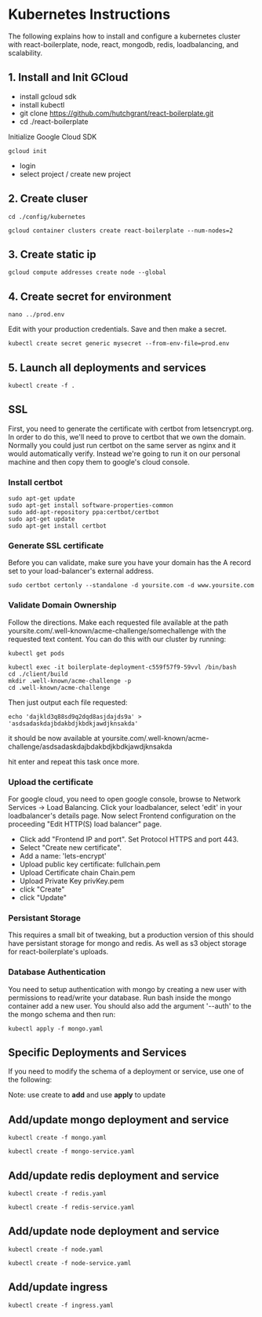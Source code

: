 # Kubernetes Instructions

The following explains how to install and configure a kubernetes cluster with react-boilerplate, node, react, mongodb, redis, loadbalancing, and scalability.

## 1. Install and Init GCloud

* install gcloud sdk
* install kubectl
* git clone https://github.com/hutchgrant/react-boilerplate.git
* cd ./react-boilerplate

Initialize Google Cloud SDK

```
gcloud init
```

* login
* select project / create new project

## 2. Create cluser

```
cd ./config/kubernetes

gcloud container clusters create react-boilerplate --num-nodes=2
```

## 3. Create static ip

```
gcloud compute addresses create node --global
```

## 4. Create secret for environment

```
nano ../prod.env
```

Edit with your production credentials. Save and then make a secret.

```
kubectl create secret generic mysecret --from-env-file=prod.env
```

## 5. Launch all deployments and services

```
kubectl create -f .
```

## SSL

First, you need to generate the certificate with certbot from letsencrypt.org. In order to do this, we'll need to prove to certbot that we own the domain. Normally you could just run certbot on the same server as nginx and it would automatically verify. Instead we're going to run it on our personal machine and then copy them to google's cloud console.

### Install certbot

```
sudo apt-get update
sudo apt-get install software-properties-common
sudo add-apt-repository ppa:certbot/certbot
sudo apt-get update
sudo apt-get install certbot
```

### Generate SSL certificate

Before you can validate, make sure you have your domain has the A record set to your load-balancer's external address.

```
sudo certbot certonly --standalone -d yoursite.com -d www.yoursite.com
```

### Validate Domain Ownership

Follow the directions. Make each requested file available at the path yoursite.com/.well-known/acme-challenge/somechallenge with the requested text content.
You can do this with our cluster by running:

```
kubectl get pods
```

```
kubectl exec -it boilerplate-deployment-c559f57f9-59vvl /bin/bash
cd ./client/build
mkdir .well-known/acme-challenge -p
cd .well-known/acme-challenge
```

Then just output each file requested:

```
echo 'dajkld3q88sd9q2dqd8asjdajds9a' > 'asdsadaskdajbdakbdjkbdkjawdjknsakda'
```

it should be now available at yoursite.com/.well-known/acme-challenge/asdsadaskdajbdakbdjkbdkjawdjknsakda

hit enter and repeat this task once more.

### Upload the certificate

For google cloud, you need to open google console, browse to Network Services -> Load Balancing. Click your loadbalancer, select 'edit' in your loadbalancer's details page. Now select Frontend configuration on the proceeding "Edit HTTP(S) load balancer" page.

* Click add "Frontend IP and port". Set Protocol HTTPS and port 443.
* Select "Create new certificate".
* Add a name: 'lets-encrypt'
* Upload public key certificate: fullchain.pem
* Upload Certificate chain Chain.pem
* Upload Private Key privKey.pem
* click "Create"
* click "Update"

### Persistant Storage

This requires a small bit of tweaking, but a production version of this should have persistant storage for mongo and redis. As well as s3 object storage for react-boilerplate's uploads.

### Database Authentication

You need to setup authentication with mongo by creating a new user with permissions to read/write your database. Run bash inside the mongo container add a new user. You should also add the argument '--auth' to the the mongo schema and then run:

```
kubectl apply -f mongo.yaml
```

## Specific Deployments and Services

If you need to modify the schema of a deployment or service, use one of the following:

Note: use create to <strong>add</strong> and use <strong>apply</strong> to update

## Add/update mongo deployment and service

```
kubectl create -f mongo.yaml

kubectl create -f mongo-service.yaml
```

## Add/update redis deployment and service

```
kubectl create -f redis.yaml

kubectl create -f redis-service.yaml
```

## Add/update node deployment and service

```
kubectl create -f node.yaml

kubectl create -f node-service.yaml
```

## Add/update ingress

```
kubectl create -f ingress.yaml
```
